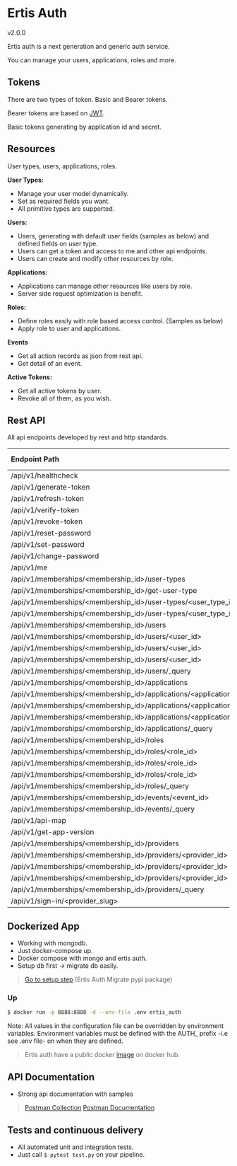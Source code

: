 # Ertis Auth
v2.0.0

Ertis auth is a next generation and generic auth service.

You can manage your users, applications, roles and more.

## Tokens
There are two types of token. Basic and Bearer tokens. 

Bearer tokens are based on [JWT](http://jwt.io).

Basic tokens generating by application id and secret.

## Resources
User types, users, applications, roles. 

**User Types:**
- Manage your user model dynamically.
- Set as required fields you want.
- All primitive types are supported.  

**Users:**
- Users, generating with default user fields (samples as below) and defined fields on user type.
- Users can get a token and access to me and other api endpoints.
- Users can create and modify other resources by role.
 
**Applications:**
- Applications can manage other resources like users by role. 
- Server side request optimization is benefit.

**Roles:**
- Define roles easily with role based access control. (Samples as below)
- Apply role to user and applications.

**Events**
- Get all action records as json from rest api.
- Get detail of an event. 

**Active Tokens:**
- Get all active tokens by user.
- Revoke all of them, as you wish.

## Rest API

All api endpoints developed by rest and http standards.


 | Endpoint Path                                                      |       Allowed Methods         |
 |:-------------------------------------------------------------------|-------------------------------|
 | /api/v1/healthcheck                                                |              GET              |
 | /api/v1/generate-token                                             |              POST             |
 | /api/v1/refresh-token                                              |              POST             |
 | /api/v1/verify-token                                               |              POST             |
 | /api/v1/revoke-token                                               |              POST             |
 | /api/v1/reset-password                                             |              POST             |
 | /api/v1/set-password                                               |              POST             |
 | /api/v1/change-password                                            |              POST             |
 | /api/v1/me                                                         |              GET              |
 | /api/v1/memberships/<membership_id>/user-types                     |              POST             |
 | /api/v1/memberships/<membership_id>/get-user-type                  |              GET              |
 | /api/v1/memberships/<membership_id>/user-types/<user_type_id>      |              GET              |
 | /api/v1/memberships/<membership_id>/user-types/<user_type_id>      |              PUT,GET          |
 | /api/v1/memberships/<membership_id>/users                          |              POST             |
 | /api/v1/memberships/<membership_id>/users/<user_id>                |              GET              |
 | /api/v1/memberships/<membership_id>/users/<user_id>                |              PUT,GET          |
 | /api/v1/memberships/<membership_id>/users/<user_id>                |              PUT,GET,DELETE   |
 | /api/v1/memberships/<membership_id>/users/_query                   |              POST             |
 | /api/v1/memberships/<membership_id>/applications                   |              POST             |
 | /api/v1/memberships/<membership_id>/applications/<application_id>  |              GET              |
 | /api/v1/memberships/<membership_id>/applications/<application_id>  |              PUT,GET          |
 | /api/v1/memberships/<membership_id>/applications/<application_id>  |              PUT,GET,DELETE   |
 | /api/v1/memberships/<membership_id>/applications/_query            |              POST             |
 | /api/v1/memberships/<membership_id>/roles                          |              POST             |
 | /api/v1/memberships/<membership_id>/roles/<role_id>                |              GET              |
 | /api/v1/memberships/<membership_id>/roles/<role_id>                |              PUT,GET          |
 | /api/v1/memberships/<membership_id>/roles/<role_id>                |              PUT,GET,DELETE   |
 | /api/v1/memberships/<membership_id>/roles/_query                   |              POST             |
 | /api/v1/memberships/<membership_id>/events/<event_id>              |              GET              |
 | /api/v1/memberships/<membership_id>/events/_query                  |              POST             |
 | /api/v1/api-map                                                    |              GET              |
 | /api/v1/get-app-version                                            |              GET              |
 | /api/v1/memberships/<membership_id>/providers                      |              POST             |
 | /api/v1/memberships/<membership_id>/providers/<provider_id>        |              GET              |
 | /api/v1/memberships/<membership_id>/providers/<provider_id>        |              GET,PUT          |
 | /api/v1/memberships/<membership_id>/providers/<provider_id>        |              GET,PUT,DELETE   |
 | /api/v1/memberships/<membership_id>/providers/_query               |              POST             |
 | /api/v1/sign-in/<provider_slug>                                    |              GET              |
 
## Dockerized App
- Working with mongodb.
- Just docker-compose up.
- Docker compose with mongo and ertis auth.
- Setup db first -> migrate db easily. 
>[Go to setup step](https://pypi.org/project/ertis-auth-migrate/)
> (Ertis Auth Migrate pypi package)

### Up
```bash
$ docker run -p 8888:8888 -d --env-file .env ertis_auth
```

Note: All values in the configuration file can be overridden by environment variables. 
Environment variables must be defined with the AUTH_ prefix -i.e see .env file- on when they are defined.

 > Ertis auth have a public docker [image](https://hub.docker.com/repository/docker/ismetacar/ertis_auth/general) on docker hub.
## API Documentation
- Strong api documentation with samples
> [Postman Collection](https://www.getpostman.com/collections/c0a5139f97737444948f)
> [Postman Documentation](https://documenter.getpostman.com/view/1905307/TW6xp8cY)

## Tests and continuous delivery 
- All automated unit and integration tests.
- Just call `$ pytest test.py` on your pipeline.


